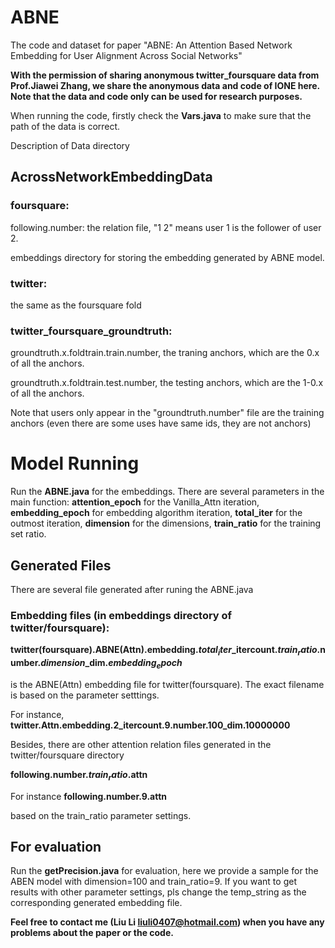 # ABNE
The code and dataset for paper "ABNE: An Attention Based Network Embedding for User Alignment Across Social Networks"


**With the permission of sharing anonymous twitter_foursquare data from Prof.Jiawei Zhang, 
we share the anonymous data and code of IONE here. 
Note that the data and code only can be used for research purposes.**

When running the code, firstly check the **Vars.java** to make sure that the path of the data is correct. 

Description of Data directory

## AcrossNetworkEmbeddingData

### foursquare:
	
following.number: the relation file, "1  2" means user 1 is the follower of user 2. 

embeddings directory for storing the embedding generated by ABNE model.		

### twitter:
the same as the foursquare fold	


### twitter_foursquare_groundtruth:

groundtruth.x.foldtrain.train.number, the traning anchors, which are the 0.x of all the anchors.
		
groundtruth.x.foldtrain.test.number,  the testing anchors, which are the 1-0.x of all the anchors.
    
Note that users only appear in the "groundtruth.number" file are the training anchors (even there are some uses have same ids, they are not anchors) 

# Model Running

Run the **ABNE.java** for the embeddings. There are several parameters in the main function: **attention_epoch** for the Vanilla_Attn iteration, **embedding_epoch** for embedding algorithm iteration, **total_iter** for the outmost iteration, **dimension** for the dimensions, **train_ratio** for the training set ratio.

## Generated Files

There are several file generated after runing the ABNE.java

### Embedding files (in embeddings directory of twitter/foursquare):
**twitter(foursquare).ABNE(Attn).embedding.$total_iter$_itercount.$train_ratio$.number.$dimension$_dim.$embedding_epoch$**

is the ABNE(Attn) embedding file for twitter(foursquare). The exact filename is based on the parameter setttings.

For instance, **twitter.Attn.embedding.2_itercount.9.number.100_dim.10000000**

Besides, there are other attention relation files generated in the twitter/foursquare directory

**following.number.$train_ratio$.attn**

For instance **following.number.9.attn**

based on the train_ratio parameter settings.

## For evaluation

Run the **getPrecision.java** for evaluation, here we provide a sample for the ABEN model with dimension=100 and train_ratio=9. If you want to get results with other parameter settings, pls change the temp_string as the corresponding generated embedding file.

**Feel free to contact me (Liu Li liuli0407@hotmail.com) when you have any problems about the paper or the code.**









